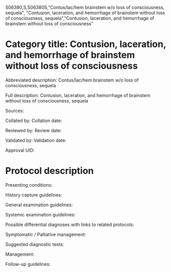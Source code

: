 S06380,S,S06380S,"Contus/lac/hem brainstem w/o loss of consciousness, sequela", "Contusion, laceration, and hemorrhage of brainstem without loss of consciousness, sequela","Contusion, laceration, and hemorrhage of brainstem without loss of consciousness"
# Category title: Contusion, laceration, and hemorrhage of brainstem without loss of consciousness

Abbreviated description: Contus/lac/hem brainstem w/o loss of consciousness, sequela

Full description: Contusion, laceration, and hemorrhage of brainstem without loss of consciousness, sequela

Sources:

Collated by:
Collation date:

Reviewed by:
Review date:

Validated by:
Validation date:

Approval UID:

# Protocol description

Presenting conditions:

History capture guidelines:

General examination guidelines:

Systemic examination guidelines:

Possible differential diagnoses with links to related protocols:

Symptomatic / Palliative management:

Suggested diagnostic tests:

Management:

Follow-up guidelines:
